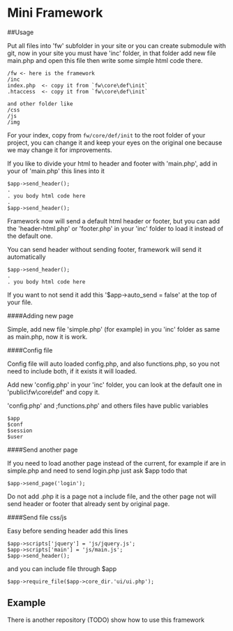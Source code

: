 Mini Framework
==============

##Usage

Put all files into 'fw' subfolder in your site or you can create submodule with git, now in your site you must have 'inc' folder, in that folder add new file main.php and open this file then write some simple html code there.

    /fw <- here is the framework
    /inc
    index.php  <- copy it from `fw\core\def\init`
    .htaccess  <- copy it from `fw\core\def\init`

    and other folder like
    /css
    /js
    /img

For your index, copy from `fw/core/def/init` to the root folder of your project, you can change it and keep your eyes on the original one because we may change it for improvements.

If you like to divide your html to header and footer with 'main.php', add in your of 'main.php' this lines into it

    $app->send_header();
    .
    . you body html code here
    .
    $app->send_header();

Framework now will send a default html header or footer, but you can add the 'header-html.php' or 'footer.php' in your 'inc' folder to load it instead of the default one.

You can send header without sending footer, framework will send it automatically

    $app->send_header();
    .
    . you body html code here

If you want to not send it add this '$app->auto_send = false' at the top of your file.

####Adding new page

Simple, add new file 'simple.php' (for example) in you 'inc' folder as same as main.php, now it is work.

####Config file

Config file will auto loaded config.php, and also functions.php, so you not need to include both, if it exists it will loaded.

Add new 'config.php' in your 'inc' folder, you can look at the default one in 'public\fw\core\def' and copy it.

'config.php' and ;functions.php' and others files have public variables

    $app
    $conf
    $session
    $user

####Send another page

If you need to load another page instead of the current, for example if are in simple.php and need to send login.php just ask $app todo that

    $app->send_page('login');

Do not add .php it is a page not a include file, and the other page not will send header or footer that already sent by original page.

####Send file css/js

Easy before sending header add this lines

    $app->scripts['jquery'] = 'js/jquery.js';
    $app->scripts['main'] = 'js/main.js';
    $app->send_header();

and you can include file through $app

    $app->require_file($app->core_dir.'ui/ui.php');


Example
-------

There is another repository (TODO) show how to use this framework